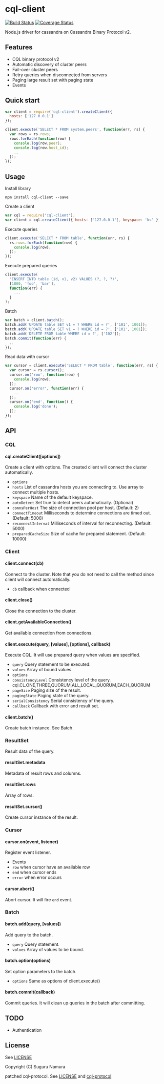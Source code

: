 cql-client
==========

[![Build Status](https://img.shields.io/travis/suguru/cql-client.svg?style=flat)](https://travis-ci.org/suguru/cql-client)
[![Coverage Status](https://img.shields.io/coveralls/suguru/cql-client.svg?style=flat)](https://coveralls.io/r/suguru/cql-client)

Node.js driver for cassandra on Cassandra Binary Protocol v2.

Features
----------

- CQL binary protocol v2
- Automatic discovery of cluster peers
- Fail-over cluster peers
- Retry queries when disconnected from servers
- Paging large result set with paging state
- Events

Quick start
----------

```js
var client = require('cql-client').createClient({
  hosts: ['127.0.0.1']
});

client.execute('SELECT * FROM system.peers', function(err, rs) {
  var rows = rs.rows;
  rows.forEach(function(row) {
    console.log(row.peer);
    console.log(row.host_id);
    ..
  });
});
```

Usage
----------

Install library

```
npm install cql-client --save
```

Create a client

```js
var cql = require('cql-client');
var client = cql.createClient({ hosts: ['127.0.0.1'], keyspace: 'ks' });
```

Execute queries

```js
client.execute('SELECT * FROM table', function(err, rs) {
  rs.rows.forEach(function(row) {
    console.log(row);
  });
});
```

Execute prepared queries

```js
client.execute(
  'INSERT INTO table (id, v1, v2) VALUES (?, ?, ?)',
  [1000, 'foo', 'bar'],
  function(err) {
    ...
  }
);
```

Batch

```js
var batch = client.batch();
batch.add('UPDATE table SET v1 = ? WHERE id = ?', ['101', 1001]);
batch.add('UPDATE table SET v1 = ? WHERE id = ?', ['101', 1001]);
batch.add('DELETE FROM table WHERE id = ?', ['102']);
batch.commit(function(err) {
  ..
});
```

Read data with cursor

```js
var cursor = client.execute('SELECT * FROM table', function(err, rs) {
  var cursor = rs.cursor();
  cursor.on('row', function(row) {
    console.log(row);
  });
  cursor.on('error', function(err) {
    ..
  });
  cursor.on('end', function() {
    console.log('done');
  });
});
```
API
----------

### CQL

#### cql.createClient([options])

Create a client with options. The created client will connect the cluster automatically.

* `options`
 * `hosts` List of cassandra hosts you are connecting to. Use array to connect multiple hosts.
 * `keyspace` Name of the default keyspace.
 * `autoDetect` Set true to detect peers automatically. (Optional)
 * `connsPerHost` The size of connection pool per host. (Default: 2)
 * `connectTimeout` Milliseconds to determine connections are timed out. (Default: 5000)
 * `reconnectInterval` Milliseconds of interval for reconnecting. (Default: 5000)
 * `preparedCacheSize` Size of cache for prepared statement. (Default: 10000)

### Client

#### client.connect(cb)

Connect to the cluster. Note that you do not need to call the method since client will connect automatically.

* `cb` callback when connected

#### client.close()

Close the connection to the cluster.

#### client.getAvailableConnection()

Get available connection from connections.

#### client.execute(query, [values], [options], callback)

Execute CQL. It will use prepared query when values are specified.

* `query` Query statement to be executed.
* `values` Array of bound values.
* `options`
 * `consistencyLevel` Consistency level of the query. cql.CL.ONE,THREE,QUORUM,ALL,LOCAL_QUORUM,EACH_QUORUM
 * `pageSize` Paging size of the result.
 * `pagingState` Paging state of the query.
 * `serialConsistency` Serial consistency of the query.
* `callback` Callback with error and result set.

#### client.batch()

Create batch instance. See Batch.

### ResultSet

Result data of the query.

#### resultSet.metadata

Metadata of result rows and columns.

#### resultSet.rows

Array of rows.

#### resultSet.cursor()

Create cursor instance of the result.

### Cursor

#### cursor.on(event, listener)

Register event listener.

* Events
 * `row` when cursor have an available row
 * `end` when cursor ends
 * `error` when error occurs

#### cursor.abort()

Abort cursor. It will fire `end` event.

### Batch

#### batch.add(query, [values])

Add query to the batch.

* `query` Query statement.
* `values` Array of values to be bound.

#### batch.option(options)

Set option parameters to the batch.

* `options` Same as options of client.execute()

#### batch.commit(callback)

Commit queries. It will clean up queries in the batch after committing.

TODO
----------

- Authentication

License
----------

See [LICENSE](LICENSE)

Copyright (C) Suguru Namura

patched cql-protocol. See [LICENSE](LICENSE.cql-protocol) and [cql-protocol](https://github.com/yukim/cql-protocol/)


